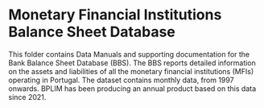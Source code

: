 # Monetary Financial Institutions Balance Sheet Database


This folder contains Data Manuals and supporting documentation for the Bank Balance Sheet Database (BBS). The BBS reports detailed information on the assets and liabilities of all the monetary financial institutions (MFIs) operating in Portugal. The dataset contains monthly data, from 1997 onwards. 
BPLIM has been producing an annual product based on this data since 2021.
